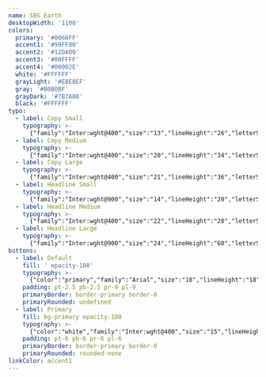 ```yaml
---
name: SBS Earth
desktopWidth: '1100'
colors:
  primary: '#0066FF'
  accent1: '#99FF00'
  accent2: '#12DA00'
  accent3: '#00FFFF'
  accent4: '#00002E'
  white: '#FFFFFF'
  grayLight: '#E8E8EF'
  gray: '#B0B0BF'
  grayDark: '#7B7A80'
  black: '#FFFFFF'
typo:
  - label: Copy Small
    typography: >-
      {"family":"Inter:wght@400","size":"13","lineHeight":"26","letterSpacing":"1","margin":"0","smSize":"12","smLineHeight":"16","smLetterSpacing":"0","smMargin":"0"}
  - label: Copy Medium
    typography: >-
      {"family":"Inter:wght@400","size":"20","lineHeight":"34","letterSpacing":"0","margin":"34","smSize":"15","smLineHeight":"24","smLetterSpacing":"0","smMargin":"0"}
  - label: Copy Large
    typography: >-
      {"family":"Inter:wght@400","size":"21","lineHeight":"36","letterSpacing":"0","margin":"0","smSize":"21","smLineHeight":"36","smLetterSpacing":"0","smMargin":"0"}
  - label: Headline Small
    typography: >-
      {"family":"Inter:wght@900","size":"14","lineHeight":"20","letterSpacing":"0","margin":"0","smSize":"14","smLineHeight":"20","smLetterSpacing":"0","smMargin":"0"}
  - label: Headline Medium
    typography: >-
      {"family":"Inter:wght@400","size":"22","lineHeight":"28","letterSpacing":"0","margin":"0","smSize":"18","smLineHeight":"28","smLetterSpacing":"0","smMargin":"0"}
  - label: Headline Large
    typography: >-
      {"family":"Inter:wght@900","size":"24","lineHeight":"60","letterSpacing":"0","margin":"0","smSize":"48","smLineHeight":"60","smLetterSpacing":"0","smMargin":"0"}
buttons:
  - label: Default
    fill: ' opacity-100'
    typography: >-
      {"color":"primary","family":"Arial","size":"18","lineHeight":"18","letterSpacing":"0","smSize":"18","smLineHeight":"18","smLetterSpacing":"0"}
    padding: pt-2.5 pb-2.5 pr-9 pl-9
    primaryBorder: border-primary border-0
    primaryRounded: undefined
  - label: Primary
    fill: bg-primary opacity-100
    typography: >-
      {"color":"white","family":"Inter:wght@400","size":"15","lineHeight":"16","letterSpacing":"0","smSize":"18","smLineHeight":"18","smLetterSpacing":"0"}
    padding: pt-6 pb-6 pr-6 pl-6
    primaryBorder: border-primary border-0
    primaryRounded: rounded-none
linkColor: accent1
---
```
















